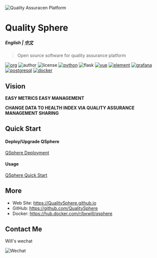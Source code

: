![Quality Assuracen Platform](https://qualitysphere.github.io/images/qap.png)

# Quality Sphere

##### English | [中文](README.cn.md)

> Open source software for quality assurance platform

[![org](https://img.shields.io/static/v1?style=for-the-badge&label=org&message=Truth%20%26%20Insurance%20Office&color=597ed9)](http://bx.baoxian-sz.com)
![author](https://img.shields.io/static/v1?style=for-the-badge&label=author&message=v.stone@163.com&color=blue)
![license](https://img.shields.io/github/license/QualitySphere/qsphere?style=for-the-badge)
[![python](https://img.shields.io/static/v1?style=for-the-badge&logo=python&label=Python&message=3.7&color=3776AB)](https://www.python.org)
![flask](https://img.shields.io/static/v1?style=for-the-badge&logo=Flask&label=flask&message=1.1.1&color=000000)
[![vue](https://img.shields.io/static/v1?style=for-the-badge&logo=Vue.js&label=Vue.js&message=2.6.11&color=4FC08D)](https://vuejs.org)
[![element](https://img.shields.io/static/v1?style=for-the-badge&logo=css3&label=element&message=2.13.0&color=579EF8)](https://element.eleme.cn)
[![grafana](https://img.shields.io/static/v1?style=for-the-badge&logo=Grafana&label=grafana&message=6.3.6&color=F46800)](https://grafana.com)
[![postgresql](https://img.shields.io/static/v1?style=for-the-badge&logo=PostgresQL&label=postgresql&message=10&color=336791)](https://www.postgresql.org)
[![docker](https://img.shields.io/static/v1?style=for-the-badge&logo=docker&label=docker&message=bxwill/qsphere&color=2496ED)](https://hub.docker.com/r/bxwill/qsphere)

## Vision

**EASY METRICS EASY MANAGEMENT**

**CHANGE DATA TO HEALTH INDEX VIA QUALITY ASSURANCE MANAGEMENT SHARING**

## Quick Start

#### Deploy/Upgrade QSphere

[QSphere Deployment](https://qualitysphere.github.io/deploy/)

#### Usage

[QSphere Quick Start](https://qualitysphere.github.io/usage/)

## More

- Web Site: https://QualitySphere.github.io
- GitHub: https://github.com/QualitySphere
- Docker: https://hub.docker.com/r/bxwill/qsphere

## Contact Me

Will's wechat

![Wechat](https://qualitysphere.github.io/images/will-wechat.jpeg)

